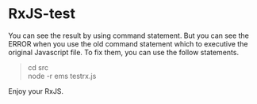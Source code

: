 # RxJS-test

You can see the result by using command statement.
But you can see the ERROR when you use the old command statement which to executive the original Javascript file.
To fix them, you can use the follow statements.

> cd src                                                                                                                       
> node -r ems testrx.js

Enjoy your RxJS.
